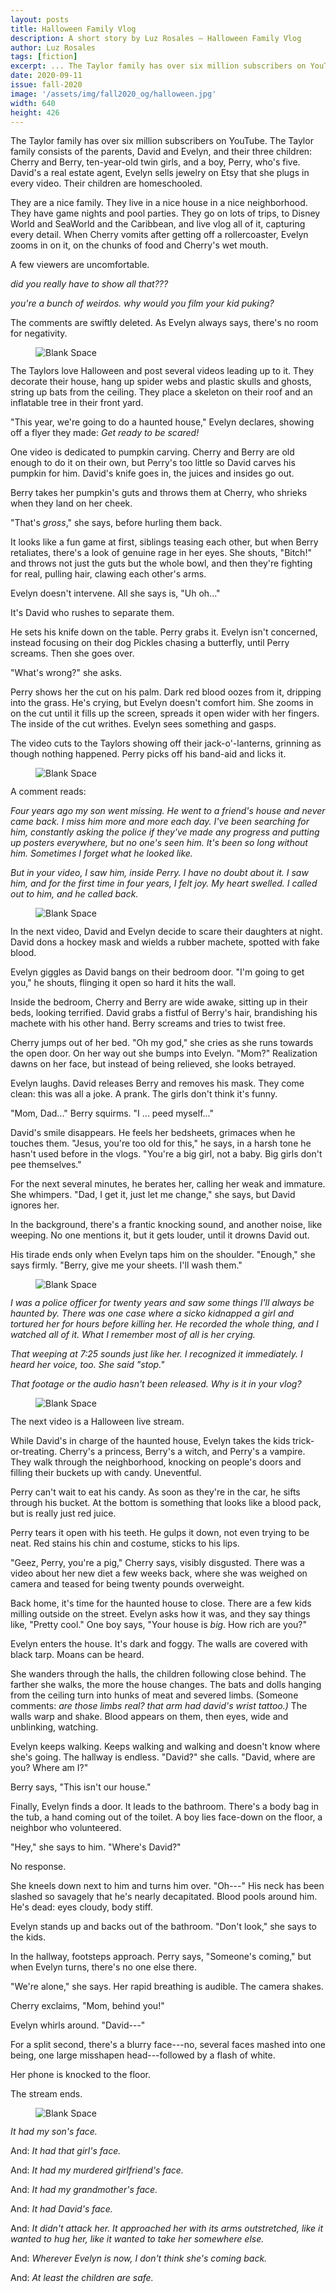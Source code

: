 ```yaml
---
layout: posts
title: Halloween Family Vlog
description: A short story by Luz Rosales – Halloween Family Vlog
author: Luz Rosales
tags: [fiction]
excerpt: ... The Taylor family has over six million subscribers on YouTube ...
date: 2020-09-11
issue: fall-2020
image: '/assets/img/fall2020_og/halloween.jpg'
width: 640
height: 426
---
```


The Taylor family has over six million subscribers on YouTube. The
Taylor family consists of the parents, David and Evelyn, and their three
children: Cherry and Berry, ten-year-old twin girls, and a boy, Perry,
who's five. David's a real estate agent, Evelyn sells jewelry on Etsy
that she plugs in every video. Their children are homeschooled.

They are a nice family. They live in a nice house in a nice
neighborhood. They have game nights and pool parties. They go on lots of
trips, to Disney World and SeaWorld and the Caribbean, and live vlog all
of it, capturing every detail. When Cherry vomits after getting off a
rollercoaster, Evelyn zooms in on it, on the chunks of food and
Cherry's wet mouth.

A few viewers are uncomfortable.

*did you really have to show all that???*

*you're a bunch of weirdos. why would you film your kid puking?*

The comments are swiftly deleted. As Evelyn always says, there's no
room for negativity.

<figure class="my-4 py-3 ">
  <img src="{{ '/assets/img/dinkus.png' | prepend: site.baseurl }}" class="d-block mx-auto" alt="Blank Space" style="max-height:15px;" />
</figure>

The Taylors love Halloween and post several videos leading up to it.
They decorate their house, hang up spider webs and plastic skulls and
ghosts, string up bats from the ceiling. They place a skeleton on their
roof and an inflatable tree in their front yard.

"This year, we're going to do a haunted house," Evelyn declares,
showing off a flyer they made: *Get ready to be scared!*

One video is dedicated to pumpkin carving. Cherry and Berry are old
enough to do it on their own, but Perry's too little so David carves
his pumpkin for him. David's knife goes in, the juices and insides go
out.

Berry takes her pumpkin's guts and throws them at Cherry, who shrieks
when they land on her cheek.

"That's *gross*," she says, before hurling them back.

It looks like a fun game at first, siblings teasing each other, but when
Berry retaliates, there's a look of genuine rage in her eyes. She
shouts, "Bitch!" and throws not just the guts but the whole bowl, and
then they're fighting for real, pulling hair, clawing each other's
arms.

Evelyn doesn't intervene. All she says is, "Uh oh..."

It's David who rushes to separate them.

He sets his knife down on the table. Perry grabs it. Evelyn isn't
concerned, instead focusing on their dog Pickles chasing a butterfly,
until Perry screams. Then she goes over.

"What's wrong?" she asks.

Perry shows her the cut on his palm. Dark red blood oozes from it,
dripping into the grass. He's crying, but Evelyn doesn't comfort him.
She zooms in on the cut until it fills up the screen, spreads it open
wider with her fingers. The inside of the cut writhes. Evelyn sees
something and gasps.

The video cuts to the Taylors showing off their jack-o'-lanterns,
grinning as though nothing happened. Perry picks off his band-aid and
licks it.

<figure class="my-4 py-3 ">
  <img src="{{ '/assets/img/dinkus.png' | prepend: site.baseurl }}" class="d-block mx-auto" alt="Blank Space" style="max-height:15px;" />
</figure>

A comment reads:

*Four years ago my son went missing. He went to a friend's house and
never came back. I miss him more and more each day. I've been searching
for him, constantly asking the police if they've made any progress and
putting up posters everywhere, but no one's seen him. It's been so
long without him. Sometimes I forget what he looked like.*

*But in your video, I saw him, inside Perry. I have no doubt about it. I
saw him, and for the first time in four years, I felt joy. My heart
swelled. I called out to him, and he called back.*

<figure class="my-4 py-3 ">
  <img src="{{ '/assets/img/dinkus.png' | prepend: site.baseurl }}" class="d-block mx-auto" alt="Blank Space" style="max-height:15px;" />
</figure>

In the next video, David and Evelyn decide to scare their daughters at
night. David dons a hockey mask and wields a rubber machete, spotted
with fake blood.

Evelyn giggles as David bangs on their bedroom door. "I'm going to get
you," he shouts, flinging it open so hard it hits the wall.

Inside the bedroom, Cherry and Berry are wide awake, sitting up in their
beds, looking terrified. David grabs a fistful of Berry's hair,
brandishing his machete with his other hand. Berry screams and tries to
twist free.

Cherry jumps out of her bed. "Oh my god," she cries as she runs
towards the open door. On her way out she bumps into Evelyn. "Mom?"
Realization dawns on her face, but instead of being relieved, she looks
betrayed.

Evelyn laughs. David releases Berry and removes his mask. They come
clean: this was all a joke. A prank. The girls don't think it's funny.

"Mom, Dad..." Berry squirms. "I ... peed myself..."

David's smile disappears. He feels her bedsheets, grimaces when he
touches them. "Jesus, you're too old for this," he says, in a harsh
tone he hasn't used before in the vlogs. "You're a big girl, not a
baby. Big girls don't pee themselves."

For the next several minutes, he berates her, calling her weak and
immature. She whimpers. "Dad, I get it, just let me change," she says,
but David ignores her.

In the background, there's a frantic knocking sound, and another noise,
like weeping. No one mentions it, but it gets louder, until it drowns
David out.

His tirade ends only when Evelyn taps him on the shoulder. "Enough,"
she says firmly. "Berry, give me your sheets. I'll wash them."

<figure class="my-4 py-3 ">
  <img src="{{ '/assets/img/dinkus.png' | prepend: site.baseurl }}" class="d-block mx-auto" alt="Blank Space" style="max-height:15px;" />
</figure>

*I was a police officer for twenty years and saw some things I'll
always be haunted by. There was one case where a sicko kidnapped a girl
and tortured her for hours before killing her. He recorded the whole
thing, and I watched all of it. What I remember most of all is her
crying.*

*That weeping at 7:25 sounds just like her. I recognized it immediately.
I heard her voice, too. She said "stop."*

*That footage or the audio hasn't been released. Why is it in your
vlog?*

<figure class="my-4 py-3 ">
  <img src="{{ '/assets/img/dinkus.png' | prepend: site.baseurl }}" class="d-block mx-auto" alt="Blank Space" style="max-height:15px;" />
</figure>

The next video is a Halloween live stream.

While David's in charge of the haunted house, Evelyn takes the kids
trick-or-treating. Cherry's a princess, Berry's a witch, and Perry's
a vampire. They walk through the neighborhood, knocking on people's
doors and filling their buckets up with candy. Uneventful.

Perry can't wait to eat his candy. As soon as they're in the car, he
sifts through his bucket. At the bottom is something that looks like a
blood pack, but is really just red juice.

Perry tears it open with his teeth. He gulps it down, not even trying to
be neat. Red stains his chin and costume, sticks to his lips.

"Geez, Perry, you're a pig," Cherry says, visibly disgusted. There
was a video about her new diet a few weeks back, where she was weighed
on camera and teased for being twenty pounds overweight.

Back home, it's time for the haunted house to close. There are a few
kids milling outside on the street. Evelyn asks how it was, and they say
things like, "Pretty cool." One boy says, "Your house is *big*. How
rich are you?"

Evelyn enters the house. It's dark and foggy. The walls are covered
with black tarp. Moans can be heard.

She wanders through the halls, the children following close behind. The
farther she walks, the more the house changes. The bats and dolls
hanging from the ceiling turn into hunks of meat and severed limbs.
(Someone comments: *are those limbs real? that arm had david's wrist
tattoo.)* The walls warp and shake. Blood appears on them, then eyes,
wide and unblinking, watching.

Evelyn keeps walking. Keeps walking and walking and doesn't know where
she's going. The hallway is endless. "David?" she calls. "David,
where are you? Where am I?"

Berry says, "This isn't our house."

Finally, Evelyn finds a door. It leads to the bathroom. There's a body
bag in the tub, a hand coming out of the toilet. A boy lies face-down on
the floor, a neighbor who volunteered.

"Hey," she says to him. "Where's David?"

No response.

She kneels down next to him and turns him over. "Oh---" His neck has
been slashed so savagely that he's nearly decapitated. Blood pools
around him. He's dead: eyes cloudy, body stiff.

Evelyn stands up and backs out of the bathroom. "Don't look," she
says to the kids.

In the hallway, footsteps approach. Perry says, "Someone's coming,"
but when Evelyn turns, there's no one else there.

"We're alone," she says. Her rapid breathing is audible. The camera
shakes.

Cherry exclaims, "Mom, behind you!"

Evelyn whirls around. "David---"

For a split second, there's a blurry face---no, several faces mashed
into one being, one large misshapen head---followed by a flash of white.

Her phone is knocked to the floor.

The stream ends.

<figure class="my-4 py-3 ">
  <img src="{{ '/assets/img/dinkus.png' | prepend: site.baseurl }}" class="d-block mx-auto" alt="Blank Space" style="max-height:15px;" />
</figure>

*It had my son's face.*

And: *It had that girl's face.*

And: *It had my murdered girlfriend's face.*

And: *It had my grandmother's face.*

And: *It had David's face.*

And: *It didn't attack her. It approached her with its arms
outstretched, like it wanted to hug her, like it wanted to take her
somewhere else.*

And: *Wherever Evelyn is now, I don't think she's coming back.*

And: *At least the children are safe.*
